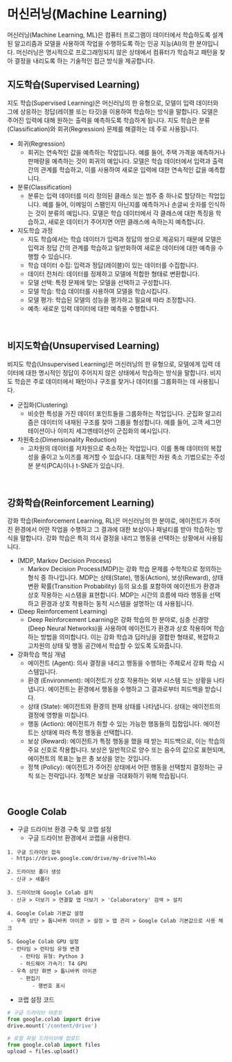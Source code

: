# 머신러닝(Machine Learning)

머신러닝(Machine Learning, ML)은 컴퓨터 프로그램이 데이터에서 학습하도록 설계된 알고리즘과 모델을 사용하여 작업을 수행하도록 하는 인공 지능(AI)의 한 분야입니다. 머신러닝은 명시적으로 프로그래밍되지 않은 상태에서 컴퓨터가 학습하고 패턴을 찾아 결정을 내리도록 하는 기술적인 접근 방식을 제공합니다.  

## 지도학습(Supervised Learning)

지도 학습(Supervised Learning)은 머신러닝의 한 유형으로, 모델이 입력 데이터와 그에 상응하는 정답(레이블 또는 타깃)을 이용하여 학습하는 방식을 말합니다. 모델은 주어진 입력에 대해 원하는 출력을 예측하도록 학습하게 됩니다. 지도 학습은 분류(Classification)와 회귀(Regression) 문제를 해결하는 데 주로 사용됩니다.  

 - 회귀(Regression)
    - 회귀는 연속적인 값을 예측하는 작업입니다. 예를 들어, 주택 가격을 예측하거나 판매량을 예측하는 것이 회귀의 예입니다. 모델은 학습 데이터에서 입력과 출력 간의 관계를 학습하고, 이를 사용하여 새로운 입력에 대한 연속적인 값을 예측합니다.
 - 분류(Classification)
    - 분류는 입력 데이터를 미리 정의된 클래스 또는 범주 중 하나로 할당하는 작업입니다. 예를 들어, 이메일이 스팸인지 아닌지를 예측하거나 손글씨 숫자를 인식하는 것이 분류의 예입니다. 모델은 학습 데이터에서 각 클래스에 대한 특징을 학습하고, 새로운 데이터가 주어지면 어떤 클래스에 속하는지 예측합니다.
 - 지도학습 과정
    - 지도 학습에서는 학습 데이터가 입력과 정답의 쌍으로 제공되기 때문에 모델은 입력과 정답 간의 관계를 학습하고 일반화하여 새로운 데이터에 대한 예측을 수행할 수 있습니다.
    - 학습 데이터 수집: 입력과 정답(레이블)이 있는 데이터를 수집합니다.
    - 데이터 전처리: 데이터를 정제하고 모델에 적합한 형태로 변환합니다.
    - 모델 선택: 특정 문제에 맞는 모델을 선택하고 구성합니다.
    - 모델 학습: 학습 데이터를 사용하여 모델을 학습시킵니다.
    - 모델 평가: 학습된 모델의 성능을 평가하고 필요에 따라 조정합니다.
    - 예측: 새로운 입력 데이터에 대한 예측을 수행합니다.

<br/>

## 비지도학습(Unsupervised Learning)

비지도 학습(Unsupervised Learning)은 머신러닝의 한 유형으로, 모델에게 입력 데이터에 대한 명시적인 정답이 주어지지 않은 상태에서 학습하는 방식을 말합니다. 비지도 학습은 주로 데이터에서 패턴이나 구조를 찾거나 데이터를 그룹화하는 데 사용됩니다.  

 - 군집화(Clustering)
    - 비슷한 특성을 가진 데이터 포인트들을 그룹화하는 작업입니다. 군집화 알고리즘은 데이터의 내재된 구조를 찾아 그룹을 형성합니다. 예를 들어, 고객 세그먼테이션이나 이미지 세그멘테이션이 군집화의 예시입니다.
 - 차원축소(Dimensionality Reduction)
    - 고차원의 데이터를 저차원으로 축소하는 작업입니다. 이를 통해 데이터의 복잡성을 줄이고 노이즈를 제거할 수 있습니다. 대표적인 차원 축소 기법으로는 주성분 분석(PCA)이나 t-SNE가 있습니다.

<br/>

## 강화학습(Reinforcement Learning)

강화 학습(Reinforcement Learning, RL)은 머신러닝의 한 분야로, 에이전트가 주어진 환경에서 어떤 작업을 수행하고 그 결과에 대한 보상이나 패널티를 받아 학습하는 방식을 말합니다. 강화 학습은 특히 의사 결정을 내리고 행동을 선택하는 상황에서 사용됩니다.  

 - (MDP, Markov Decision Process)
    - Markov Decision Process(MDP)는 강화 학습 문제를 수학적으로 정의하는 형식 중 하나입니다. MDP는 상태(State), 행동(Action), 보상(Reward), 상태 변환 확률(Transition Probability) 등의 요소를 포함하여 에이전트가 환경과 상호 작용하는 시스템을 표현합니다. MDP는 시간의 흐름에 따라 행동을 선택하고 환경과 상호 작용하는 동적 시스템을 설명하는 데 사용됩니다.
 - (Deep Reinforcement Learning)
    - Deep Reinforcement Learning은 강화 학습의 한 분야로, 심층 신경망(Deep Neural Networks)을 사용하여 에이전트가 환경과 상호 작용하며 학습하는 방법을 의미합니다. 이는 강화 학습과 딥러닝을 결합한 형태로, 복잡하고 고차원의 상태 및 행동 공간에서 학습할 수 있도록 도와줍니다.
 - 강화학습 핵심 개념
    - 에이전트 (Agent): 의사 결정을 내리고 행동을 수행하는 주체로서 강화 학습 시스템입니다.
    - 환경 (Environment): 에이전트가 상호 작용하는 외부 시스템 또는 상황을 나타냅니다. 에이전트는 환경에서 행동을 수행하고 그 결과로부터 피드백을 받습니다.
    - 상태 (State): 에이전트와 환경의 현재 상태를 나타냅니다. 상태는 에이전트의 결정에 영향을 미칩니다.
    - 행동 (Action): 에이전트가 취할 수 있는 가능한 행동들의 집합입니다. 에이전트는 상태에 따라 특정 행동을 선택합니다.
    - 보상 (Reward): 에이전트가 특정 행동을 했을 때 받는 피드백으로, 이는 학습의 주요 신호로 작용합니다. 보상은 일반적으로 양수 또는 음수의 값으로 표현되며, 에이전트의 목표는 높은 총 보상을 얻는 것입니다.
    - 정책 (Policy): 에이전트가 주어진 상태에서 어떤 행동을 선택할지 결정하는 규칙 또는 전략입니다. 정책은 보상을 극대화하기 위해 학습됩니다.

<br/>

## Google Colab

 - 구글 드라이브 환경 구축 및 코랩 설정
    - 구글 드라이브 환경에서 코랩을 사용한다.
```
1. 구글 드라이브 접속
 - https://drive.google.com/drive/my-drive?hl=ko

2. 드라이브 폴더 생성
 - 신규 > 새폴더

3. 드라이브에 Google Colab 설치
 - 신규 > 더보기 > 연결할 앱 더보기 > 'Colaboratory' 검색 > 설치

4. Google Colab 기본값 설정
 - 우측 상단 > 톱니바퀴 아이콘 > 설정 > 앱 관리 > Google Colab 기본값으로 사용 체크

5. Google Colab GPU 설정
 - 런타임 > 런타임 유형 변경
    - 런타임 유형: Python 3
    - 하드웨어 가속기: T4 GPU
 - 우측 상단 화면 > 톱니바퀴 아이콘
    - 편집기
        - 행번호 표시
```

 - 코랩 설정 코드
```python
# 구글 드라이브 마운트
from google.colab import drive
drive.mount('/content/drive')

# 로컬 파일 드라이브에 업로드
from google.colab import files
upload = files.upload()
```
